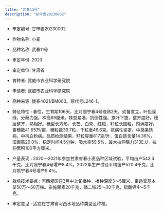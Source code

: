 ```yaml
---
title: "武春11号"
description: "甘审麦20230002"
---
```

* 审定编号:  甘审麦20230002

*  作物名称:  小麦

*  品种名称:  武春11号

*  审定年份:  2023

*  审定单位:  甘肃省

* 育种者:  武威市农业科学研究院

*  申请者:  武威市农业科学研究院

*  品种来源:  陇春4021/BM003。原代号L246-1。

*  特征特性 : 
春性，生育期106天，比对照宁春4号晚熟2天。幼苗直立，叶色深绿，分蘖力强，株高89厘米。株型紧凑，抗倒性强。旗叶下披，整齐度好，穗层整齐，熟相好。穗型长方形，长芒、白壳、红粒，籽粒长圆粒，饱满度好。亩穗数41.95万/亩，穗粒数39.7粒，千粒重46.6克。抗病性鉴定，中感条锈病，中抗白粉病。品质检测结果，籽粒容重817克/升，蛋白质含量14.36%，湿面筋29.0%，稳定时间4.5分钟，吸水率59.5%，最大拉伸阻力313E.U，拉伸面积100平方厘米。
 
*  产量表现 : 
2020～2021年参加甘肃省春小麦品种区域试验，平均亩产542.3千克，比对照宁春4号增产8.4%。2022年生产试验平均亩产520.4千克，比对照宁春4号增产5.4％。

*  栽培技术要点 : 
河西灌区在3月中上旬播种，播种深度3～5厘米，亩适宜基本苗50万～60万株。亩施尿素20千克，磷二铵25～30千克，硫酸钾4～5千克。 

*  审定意见 : 
适宜在甘肃省河西水地品种类型区种植。
